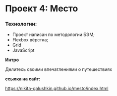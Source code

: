 # Проект 4: Место

### Технологии:
* Проект написан по методологии БЭМ;
* Flexbox вёрстка;
* Grid 
* JavaScript

**Интро**

Делитесь своими впечатлениями о путешествиях

**ссылка на сайт:**

https://nikita-galushkin.github.io/mesto/index.html
